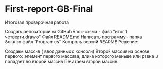 # First-report-GB-Final
Итоговая проверочная работа

Создать репозиторий на GitHub
Блок-схема - файл "итог 1 четверти.drawio"
Файл README.md
Написать программу - папка Solution файл "Program.cs"
Контроль версий
README Решение:

Создаем массив ( ввод данных с консоли)
Второй массив на основе первого: элемент первого массива, длина которого меньше или равна 3 попадает во второй массив
Печатаем второй массив
